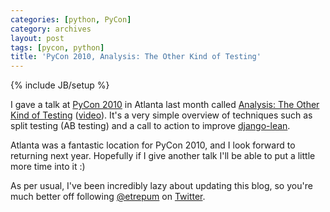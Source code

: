 ```yaml
---
categories: [python, PyCon]
category: archives
layout: post
tags: [pycon, python]
title: 'PyCon 2010, Analysis: The Other Kind of Testing'
---
```

{% include JB/setup %}

I gave a talk at [PyCon 2010](http://us.pycon.org/2010/conference/) in Atlanta last month called [Analysis: The Other Kind of Testing](http://bitbucket.org/etrepum/analysis_pycon_2010/) ([video](http://blip.tv/file/3321657)). It's a very simple overview of techniques such as split testing (AB testing) and a call to action to improve [django-lean](http://bitbucket.org/akoha/django-lean/).

Atlanta was a fantastic location for PyCon 2010, and I look forward to returning next year. Hopefully if I give another talk I'll be able to put a little more time into it :)

As per usual, I've been incredibly lazy about updating this blog, so you're much better off following [@etrepum](http://twitter.com/etrepum) on [Twitter](http://twitter.com/etrepum).

